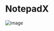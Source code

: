 # NotepadX

![image](https://user-images.githubusercontent.com/40364978/209724823-30f5e656-b3bc-4455-8927-c4249e800ced.png)

